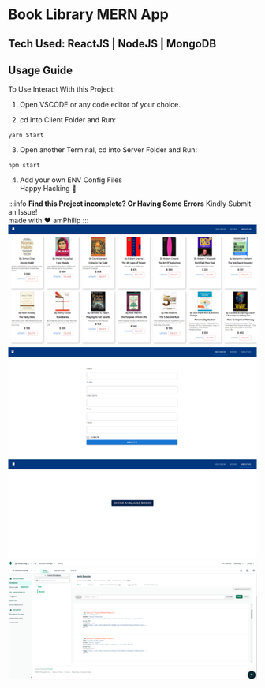 Book Library MERN App
===
## Tech Used: ReactJS | NodeJS | MongoDB

## Usage Guide

To Use Interact With this Project:

1. Open VSCODE or any code editor of your choice.

2. cd into Client Folder and Run:
```javascript=16
yarn Start
```
3. Open another Terminal, cd into Server Folder and Run:
```javascript=16
npm start
```
4. Add your own ENV Config Files<br/>
Happy Hacking 🎉<br/>


:::info
**Find this Project incomplete? Or Having Some Errors** Kindly Submit an Issue!<br/>
made with ❤ amPhilip
:::<br/>
![](AppScreenshots/books.PNG)<br/>
![](AppScreenshots/addbooks.PNG)<br/>
![](AppScreenshots/home.PNG)<br/>
![](AppScreenshots/db.PNG)
